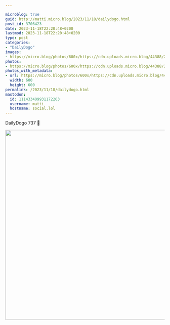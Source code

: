 ```yaml
---

microblog: true
guid: http://matti.micro.blog/2023/11/18/dailydogo.html
post_id: 3706423
date: 2023-11-18T22:20:48+0200
lastmod: 2023-11-18T22:20:48+0200
type: post
categories:
- "DailyDogo"
images:
- https://micro.blog/photos/600x/https://cdn.uploads.micro.blog/44388/2023/3a248c646c3c4fb89d0d018b0cc151a5.jpg
photos:
- https://micro.blog/photos/600x/https://cdn.uploads.micro.blog/44388/2023/3a248c646c3c4fb89d0d018b0cc151a5.jpg
photos_with_metadata:
- url: https://micro.blog/photos/600x/https://cdn.uploads.micro.blog/44388/2023/3a248c646c3c4fb89d0d018b0cc151a5.jpg
  width: 600
  height: 600
permalink: /2023/11/18/dailydogo.html
mastodon:
  id: 111433409931172203
  username: matti
  hostname: social.lol
---
```

DailyDogo 737 🐶

<img src="https://micro.blog/photos/600x/https://blog.martin-haehnel.de/uploads/2023/3a248c646c3c4fb89d0d018b0cc151a5.jpg" width="600" height="600" alt="" />
